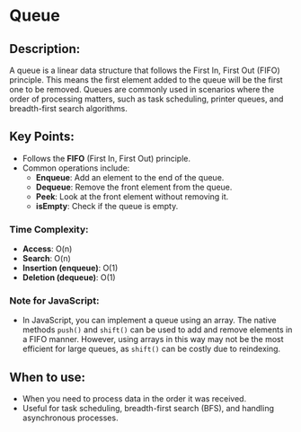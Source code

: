 # Queue

## Description:
A queue is a linear data structure that follows the First In, First Out (FIFO) principle. This means the first element added to the queue will be the first one to be removed. Queues are commonly used in scenarios where the order of processing matters, such as task scheduling, printer queues, and breadth-first search algorithms.

## Key Points:
- Follows the **FIFO** (First In, First Out) principle.
- Common operations include:
  - **Enqueue**: Add an element to the end of the queue.
  - **Dequeue**: Remove the front element from the queue.
  - **Peek**: Look at the front element without removing it.
  - **isEmpty**: Check if the queue is empty.

### Time Complexity:
- **Access**: O(n)
- **Search**: O(n)
- **Insertion (enqueue)**: O(1)
- **Deletion (dequeue)**: O(1)

### Note for JavaScript:
- In JavaScript, you can implement a queue using an array. The native methods `push()` and `shift()` can be used to add and remove elements in a FIFO manner. However, using arrays in this way may not be the most efficient for large queues, as `shift()` can be costly due to reindexing.

## When to use:
- When you need to process data in the order it was received.
- Useful for task scheduling, breadth-first search (BFS), and handling asynchronous processes.
